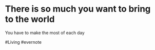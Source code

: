 # There is so much you want to bring to the world

You have to make the most of each day

\#Living #evernote

